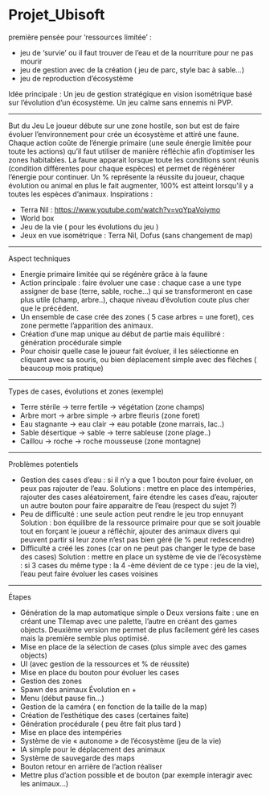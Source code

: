 # Projet_Ubisoft
première pensée pour ‘ressources limitée’ : 
-	jeu de ‘survie’ ou il faut trouver de l’eau et de la nourriture pour ne pas mourir
-	jeu de gestion avec de la création ( jeu de parc, style bac à sable…)
-	jeu de reproduction d’écosystème

Idée principale :
Un jeu de gestion stratégique en vision isométrique basé sur l’évolution d’un écosystème. Un jeu calme sans ennemis ni PVP.
________________________________________________________________________________
But du Jeu
Le joueur débute sur une zone hostile, son but est de faire évoluer l’environnement pour crée un écosystème et attiré une faune. Chaque action coûte de l’énergie primaire (une seule énergie limitée pour toute les actions) qu’il faut utiliser de manière réfléchie afin d’optimiser les zones habitables. La faune apparait lorsque toute les conditions sont réunis (condition différentes pour chaque espèces) et permet de régénérer l’énergie pour continuer. Un % représente la réussite du joueur, chaque évolution ou animal en plus le fait augmenter, 100% est atteint lorsqu’il y a toutes les espèces d’animaux.
Inspirations :
- Terra Nil : https://www.youtube.com/watch?v=vqYpaVoiymo
- World box
- Jeu de la vie ( pour les évolutions du jeu )
- Jeux en vue isométrique : Terra Nil, Dofus (sans changement de map)
________________________________________________________________________________
Aspect techniques
-	Energie primaire limitée qui se régénère grâce à la faune
-	Action principale : faire évoluer une case : chaque case a une type assigner de base (terre, sable, roche...) qui se transformeront en case plus utile (champ, arbre..), chaque niveau d’évolution coute plus cher que le précédent.
-	Un ensemble de case crée des zones ( 5 case arbres = une foret), ces zone permette l’apparition des animaux.
-	Création d’une map unique au début de partie mais équilibré : génération procédurale simple
-	Pour choisir quelle case le joueur fait évoluer, il les sélectionne en cliquant avec sa souris, ou bien déplacement simple avec des flèches ( beaucoup mois pratique)
________________________________________________________________________________
Types de cases, évolutions et zones (exemple)
-	Terre stérile -> terre fertile -> végétation (zone champs)
-	Arbre mort -> arbre simple -> arbre fleuris (zone foret)
-	Eau stagnante -> eau clair -> eau potable (zone marrais, lac..)
-	Sable désertique -> sable -> terre sableuse (zone plage..)
-	Caillou -> roche -> roche mousseuse (zone montagne)
________________________________________________________________________________
Problèmes potentiels
-	Gestion des cases d’eau : si il n’y a que 1 bouton pour faire évoluer, on peux pas rajouter de l’eau. 
Solutions : mettre en place des intempéries, rajouter des cases aléatoirement, faire étendre les cases d’eau, rajouter un autre bouton pour faire apparaitre de l’eau (respect du sujet ?)
-	Peu de difficulté : une seule action peut rendre le jeu trop ennuyant
Solution : bon équilibre de la ressource primaire pour que se soit jouable tout en forçant le joueur a réfléchir, ajouter des animaux divers qui peuvent partir si leur zone n’est pas bien géré (le % peut redescendre)
-	Difficulté a créé les zones (car on ne peut pas changer le type de base des cases)
Solution : mettre en place un système de vie de l’écosystème : si 3 cases du même type : la 4 -ème dévient de ce type : jeu de la vie), l’eau peut faire évoluer les cases voisines
________________________________________________________________________________
Étapes 
-	Génération de la map automatique simple
o	Deux versions faite : une en créant une Tilemap avec une palette, l’autre en créant des games objects. Deuxième version me permet de plus facilement géré les cases mais la première semble plus optimisé.
-	Mise en place de la sélection de cases (plus simple avec des games objects)
-	UI (avec gestion de la ressources et % de réussite)
-	Mise en place du bouton pour évoluer les cases
-	Gestion des zones
-	Spawn des animaux
Évolution en +
-	Menu (début pause fin…)
-	Gestion de la caméra ( en fonction de la taille de la map)
-	Création de l’esthétique des cases (certaines faite)
-	Génération procédurale ( peu être fait plus tard )
-	Mise en place des intempéries
-	Système de vie « autonome » de l’écosystème (jeu de la vie)
-	IA simple pour le déplacement des animaux
-	Système de sauvegarde des maps
-	Bouton retour en arrière de l’action réaliser
-	Mettre plus d’action possible et de bouton (par exemple interagir avec les animaux…)

